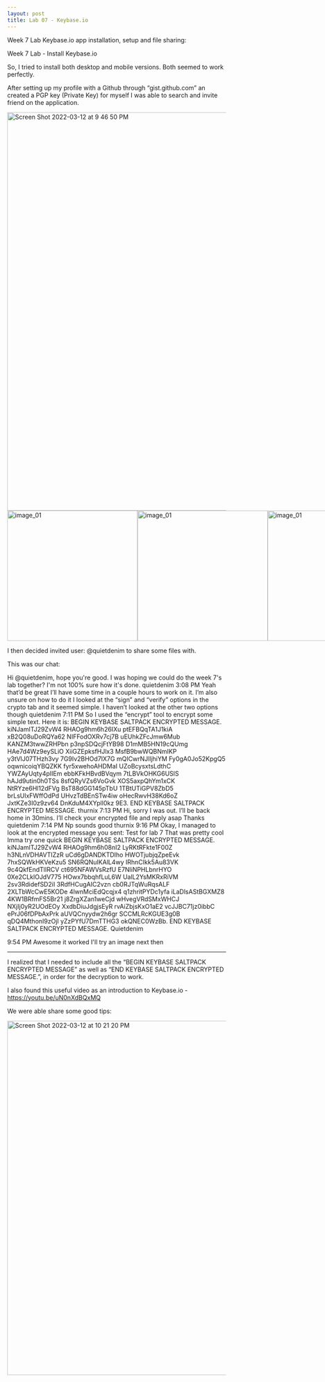 ```yaml
---
layout: post
title: Lab 07 - Keybase.io
---
```

Week 7 Lab
Keybase.io app installation, setup and file sharing:

Week 7 Lab - Install Keybase.io

So, I tried to install both desktop and mobile versions. Both seemed to work perfectly.

After setting up my profile with a Github through “gist.github.com” an created a PGP key (Private Key) for myself I was able to search and invite friend on the application.

<img width="917" alt="Screen Shot 2022-03-12 at 9 46 50 PM" src="https://user-images.githubusercontent.com/98490306/158048751-7e3c4a13-ba1f-44f6-9b82-455fbe5be390.png">


 
<div style="width:900px; height:auto; display: flex;">
<img  width="300" alt="image_01" src="https://user-images.githubusercontent.com/98490306/158048758-2fcc52f5-b41f-4d77-9294-469f219ba616.PNG">
 <img width="300" alt="image_01" src="https://user-images.githubusercontent.com/98490306/158048760-911c55f3-6807-4a16-b127-4faee543b42e.PNG">
 <img width="300"  alt="image_01" src="https://user-images.githubusercontent.com/98490306/158048761-1faa9b09-620d-4604-90b5-22e0377aa5f0.PNG"></div>



I then decided invited user: @quietdenim to share some files with.

This was our chat:

Hi @quietdenim, hope you're good. I was hoping we could do the week 7's lab together? I'm not 100% sure how it's done.
quietdenim
3:08 PM
Yeah that’d be great I’ll have some time in a couple hours to work on it. I’m also unsure on how to do it
I looked at the “sign” and “verify” options in the crypto tab and it seemed simple. I haven’t looked at the other two options though
quietdenim
7:11 PM
So I used the “encrypt” tool to encrypt some simple text. Here it is:
BEGIN KEYBASE SALTPACK ENCRYPTED MESSAGE. kiNJamlTJ29ZvW4 RHAOg9hm6h26IXu ptEFBQqTA1J1kiA xB2Q08uDoRQYa62 NIFFodOXRv7cj7B uEUhkZFcJmw6Mub KANZM3twwZRHPbn p3npSDQcjFtYB98 D1mMB5HN19cQUmg HAe7d4Wz9eySLiO XiiGZEpksfHJlx3 MsfB9bwWQBNmIKP y3tVlJ07THzh3vy 7G9Iv2BHOd7IX7G mQICwrNJlljhiYM Fy0gA0Jo52KpgQ5 oqwnicoiqYBQZKK fyr5xwehoAHDMaI UZoBcysxtsLdthC YWZAyUqty4pIIEm ebbKFkHBvdBVqym 7tLBVkOHKG6USlS hAJd9utin0h0TSs 8sfQRyVZs6VoGvk XOS5axpQhYm1xCK NtRYze6Hl12dFVg BsT88dGG145pTbU 1TBtUTiGPV8ZbD5 brLsUlxFWffOdPd UHvzTdBEnSTw4iw oHecRwvH38Kd6oZ JxtKZe3I0z9zv64 DnKduM4XYpll0kz 9E3. END KEYBASE SALTPACK ENCRYPTED MESSAGE.
thurnix
7:13 PM
Hi, sorry I was out. I’ll be back home in 30mins.
I’ll check your encrypted file and reply asap
Thanks
quietdenim
7:14 PM
Np sounds good
thurnix
9:16 PM
Okay, I managed to look at the encrypted message you sent: Test for lab 7
That was pretty cool
Imma try one quick
BEGIN KEYBASE SALTPACK ENCRYPTED MESSAGE. kiNJamlTJ29ZvW4 RHAOg9hm6h08nI2 LyRKtRFkte1F00Z h3NLnVDHAVTIZzR uCd6gDANDKTDIho HWOTjubjqZpeEvk 7hxSQWkHKVeKzu5 SN6RQNuIKAlL4wy IRhnCIkk5Au83VK 9c4QkfEndTlIRCV ct695NFAWVsRzfU E7NliNPHLbnrHYO 0Xe2CLklOJdV775 HOwx7bbqhfLuL6W UalL2YsMKRxRiVM 2sv3RdidefSD2iI 3RdfHCugAIC2vzn cb0RJTqWuRqsALF 2XLTbWcCwE5KODe 4lwnMciEdQcqjx4 q1zhritPYDc1yfa iLaDlsAStBGXMZ8 4KW1BRfmFS5Br21 j8ZrgXZan1weCjd wHvegVRdSMxWHCJ NXjIj0yR2UOdEOy XxdbDiuJdgjsEyR rvAiZbjsKxO1aE2 vcJJBC71jz0ibbC ePrJ06fDPbAxPrk aUVQCnyydw2h6gr SCCMLRcKGUE3g0B qDQ4MthonI9zOjl yZzPYfU7DmTTHG3 okQNEC0WzBb. END KEYBASE SALTPACK ENCRYPTED MESSAGE.
Quietdenim

9:54 PM
Awesome it worked
I'll try an image next then


____________________________________________________________

I realized that I needed to include all the “BEGIN KEYBASE SALTPACK ENCRYPTED MESSAGE” as well as “END KEYBASE SALTPACK ENCRYPTED MESSAGE.”, in order for the decryption to work.

I also found this useful video as an introduction to Keybase.io - https://youtu.be/uN0nXdBQxMQ

We were able share some good tips:

<img width="816" alt="Screen Shot 2022-03-12 at 10 21 20 PM" src="https://user-images.githubusercontent.com/98490306/158048730-3bc91a9e-aff8-431c-8c32-7f01c0fec6e8.png">



